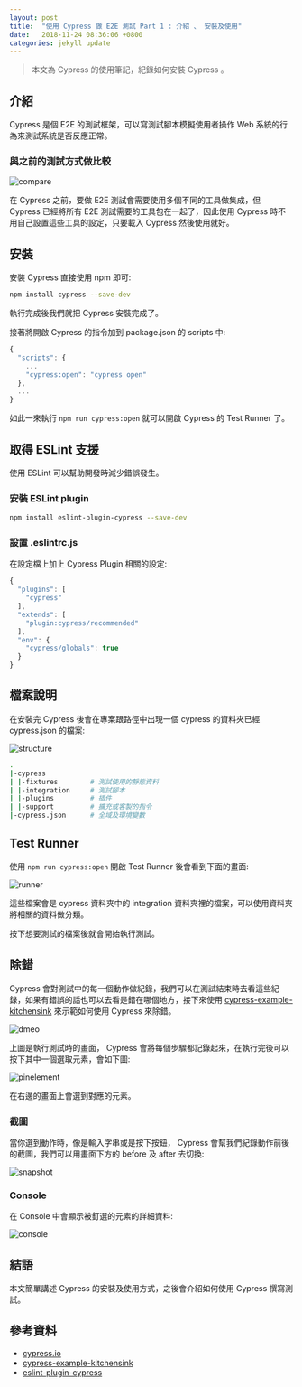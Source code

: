 ```yaml
---
layout: post
title:  "使用 Cypress 做 E2E 測試 Part 1 : 介紹 、 安裝及使用"
date:   2018-11-24 08:36:06 +0800
categories: jekyll update
---
```


> 本文為 Cypress 的使用筆記，紀錄如何安裝 Cypress 。

## 介紹

Cypress 是個 E2E 的測試框架，可以寫測試腳本模擬使用者操作 Web 系統的行為來測試系統是否反應正常。

### 與之前的測試方式做比較

![compare](../assets/2018-11-23-cypress-install/compare.PNG)

在 Cypress 之前，要做 E2E 測試會需要使用多個不同的工具做集成，但 Cypress 已經將所有 E2E 測試需要的工具包在一起了，因此使用 Cypress 時不用自己設置這些工具的設定，只要載入 Cypress 然後使用就好。

## 安裝

安裝 Cypress 直接使用 npm 即可:

```bash
npm install cypress --save-dev
```

執行完成後我們就把 Cypress 安裝完成了。

接著將開啟 Cypress 的指令加到 package.json 的 scripts 中:

```js
{
  "scripts": {
    ...
    "cypress:open": "cypress open"
  },
  ...
}
```

如此一來執行 `npm run cypress:open` 就可以開啟 Cypress 的 Test Runner 了。

## 取得 ESLint 支援

使用 ESLint 可以幫助開發時減少錯誤發生。

### 安裝 ESLint plugin

```bash
npm install eslint-plugin-cypress --save-dev
```

### 設置 .eslintrc.js

在設定檔上加上 Cypress Plugin 相關的設定:

```js
{
  "plugins": [
    "cypress"
  ],
  "extends": [
    "plugin:cypress/recommended"
  ],
  "env": {
    "cypress/globals": true
  }
}
```

## 檔案說明

在安裝完 Cypress 後會在專案跟路徑中出現一個 cypress 的資料夾已經 cypress.json 的檔案:

![structure](../assets\2018-11-23-cypress-install\structure.png)

```bash
.
|-cypress
| |-fixtures        # 測試使用的靜態資料
| |-integration     # 測試腳本
| |-plugins         # 插件
| |-support         # 擴充或客製的指令
|-cypress.json      # 全域及環境變數
```

## Test Runner

使用 `npm run cypress:open` 開啟 Test Runner 後會看到下面的畫面:

![runner](../assets\2018-11-23-cypress-install\runner.PNG)

這些檔案會是 cypress 資料夾中的 integration 資料夾裡的檔案，可以使用資料夾將相關的資料做分類。

按下想要測試的檔案後就會開始執行測試。

## 除錯

Cypress 會對測試中的每一個動作做紀錄，我們可以在測試結束時去看這些紀錄，如果有錯誤的話也可以去看是錯在哪個地方，接下來使用 [cypress-example-kitchensink](https://github.com/cypress-io/cypress-example-kitchensink) 來示範如何使用 Cypress 來除錯。

![dmeo](../assets\2018-11-23-cypress-install\dmeo.gif)

上圖是執行測試時的畫面， Cypress 會將每個步驟都記錄起來，在執行完後可以按下其中一個選取元素，會如下圖:

![pinelement](../assets\2018-11-23-cypress-install\pinelement.PNG)

在右邊的畫面上會選到對應的元素。

### 截圖

當你選到動作時，像是輸入字串或是按下按鈕， Cypress 會幫我們紀錄動作前後的截圖，我們可以用畫面下方的 before 及 after 去切換:

![snapshot](../assets\2018-11-23-cypress-install\snapshot.png)

### Console

在 Console 中會顯示被釘選的元素的詳細資料:

![console](../assets\2018-11-23-cypress-install\console.png)

## 結語

本文簡單講述 Cypress 的安裝及使用方式，之後會介紹如何使用 Cypress 撰寫測試。

## 參考資料

* [cypress.io](https://www.cypress.io/)
* [cypress-example-kitchensink](https://github.com/cypress-io/cypress-example-kitchensink)
* [eslint-plugin-cypress](https://github.com/cypress-io/eslint-plugin-cypress)